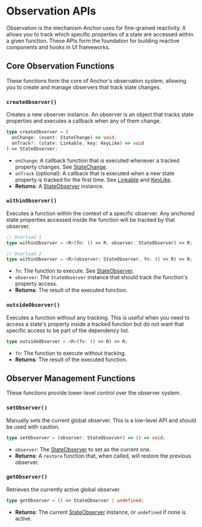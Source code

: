 # Observation APIs

Observation is the mechanism Anchor uses for fine-grained reactivity. It allows you to track which specific properties of a state are accessed within a given function. These APIs form the foundation for building reactive components and hooks in UI frameworks.

## Core Observation Functions

These functions form the core of Anchor's observation system, allowing you to create and manage observers that track state changes.

### `createObserver()`

Creates a new observer instance. An observer is an object that tracks state properties and executes a callback when any of them change.

```typescript
type createObserver = (
  onChange: (event: StateChange) => void,
  onTrack?: (state: Linkable, key: KeyLike) => void
) => StateObserver;
```

- `onChange`: A callback function that is executed whenever a tracked property changes. See [StateChange](types.md#statechange).
- `onTrack` (optional): A callback that is executed when a new state property is tracked for the first time. See [Linkable](types.md#linkable) and [KeyLike](types.md#keylike).
- **Returns**: A [StateObserver](types.md#stateobserver) instance.

### `withinObserver()`

Executes a function within the context of a specific observer. Any anchored state properties accessed inside the function will be tracked by that observer.

```typescript
// Overload 1
type withinObserver = <R>(fn: () => R, observer: StateObserver) => R;

// Overload 2
type withinObserver = <R>(observer: StateObserver, fn: () => R) => R;
```

- `fn`: The function to execute. See [StateObserver](types.md#stateobserver).
- `observer`: The `StateObserver` instance that should track the function's property access.
- **Returns**: The result of the executed function.

### `outsideObserver()`

Executes a function without any tracking. This is useful when you need to access a state's property inside a tracked function but do not want that specific access to be part of the dependency list.

```typescript
type outsideObserver = <R>(fn: () => R) => R;
```

- `fn`: The function to execute without tracking.
- **Returns**: The result of the executed function.

## Observer Management Functions

These functions provide lower-level control over the observer system.

### `setObserver()`

Manually sets the current global observer. This is a low-level API and should be used with caution.

```typescript
type setObserver = (observer: StateObserver) => () => void;
```

- `observer`: The [StateObserver](types.md#stateobserver) to set as the current one.
- **Returns**: A `restore` function that, when called, will restore the previous observer.

### `getObserver()`

Retrieves the currently active global observer.

```typescript
type getObserver = () => StateObserver | undefined;
```

- **Returns**: The current [StateObserver](types.md#stateobserver) instance, or `undefined` if none is active.

